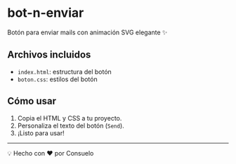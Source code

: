 # bot-n-enviar

Botón para enviar mails con animación SVG elegante ✨

## Archivos incluidos

- `index.html`: estructura del botón
- `boton.css`: estilos del botón

## Cómo usar

1. Copia el HTML y CSS a tu proyecto.
2. Personaliza el texto del botón (`Send`).
3. ¡Listo para usar!

---

💡 Hecho con ❤️ por Consuelo
